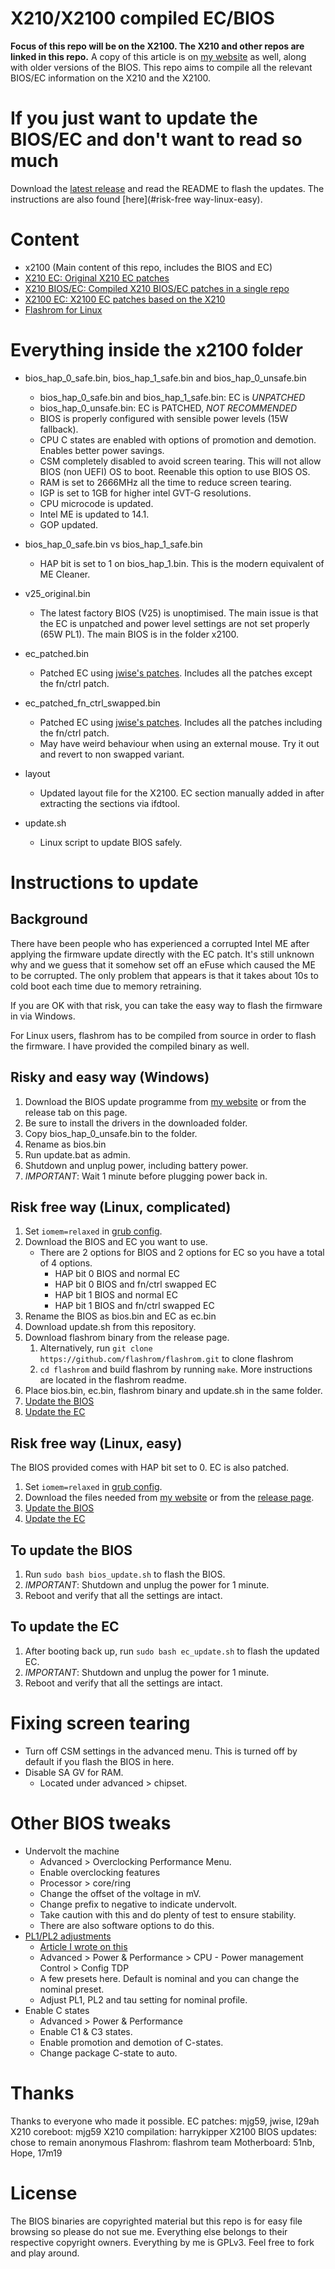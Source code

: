 # X210/X2100 compiled EC/BIOS
**Focus of this repo will be on the X2100. The X210 and other repos are linked in this repo.**
A copy of this article is on [my website](https://www.xyte.ch/support/51nb-x210-x2100-software-support/) as well, along with older versions of the BIOS.
This repo aims to compile all the relevant BIOS/EC information on the X210 and the X2100. 

# If you just want to update the BIOS/EC and don't want to read so much
Download the [latest release](https://github.com/xy-tech/X2100-BIOS-EC/releases) and read the README to flash the updates. The instructions are also found [here](#risk-free way-linux-easy).

# Content
* x2100 (Main content of this repo, includes the BIOS and EC)
* [X210 EC: Original X210 EC patches](https://github.com/l29ah/x210-ec)
* [X210 BIOS/EC: Compiled X210 BIOS/EC patches in a single repo](https://github.com/harrykipper/x210)
* [X2100 EC: X2100 EC patches based on the X210](https://github.com/jwise/x2100-ec)
* [Flashrom for Linux](https://flashrom.org/Flashrom)

# Everything inside the x2100 folder 
* bios_hap_0_safe.bin, bios_hap_1_safe.bin and bios_hap_0_unsafe.bin
	* bios_hap_0_safe.bin and bios_hap_1_safe.bin: EC is _UNPATCHED_
	* bios_hap_0_unsafe.bin: EC is PATCHED, _NOT RECOMMENDED_
	* BIOS is properly configured with sensible power levels (15W fallback).
	* CPU C states are enabled with options of promotion and demotion. Enables better power savings. 
	* CSM completely disabled to avoid screen tearing. This will not allow BIOS (non UEFI) OS to boot. Reenable this option to use BIOS OS.
	* RAM is set to 2666MHz all the time to reduce screen tearing.
	* IGP is set to 1GB for higher intel GVT-G resolutions.
	* CPU microcode is updated. 
	* Intel ME is updated to 14.1.
	* GOP updated.

* bios_hap_0_safe.bin vs bios_hap_1_safe.bin
	* HAP bit is set to 1 on bios_hap_1.bin. This is the modern equivalent of ME Cleaner. 

* v25_original.bin
	* The latest factory BIOS (V25) is unoptimised. The main issue is that the EC is unpatched and power level settings are not set properly (65W PL1). The main BIOS is in the folder x2100.

* ec_patched.bin
	* Patched EC using [jwise's patches](https://github.com/jwise/x2100-ec). Includes all the patches except the fn/ctrl patch.

* ec_patched_fn_ctrl_swapped.bin
	* Patched EC using [jwise's patches](https://github.com/jwise/x2100-ec). Includes all the patches including the fn/ctrl patch.
	* May have weird behaviour when using an external mouse. Try it out and revert to non swapped variant.

* layout
	* Updated layout file for the X2100. EC section manually added in after extracting the sections via ifdtool. 
	
* update.sh
	* Linux script to update BIOS safely.

# Instructions to update
## Background
There have been people who has experienced a corrupted Intel ME after applying the firmware update directly with the EC patch. It's still unknown why and we guess that it somehow set off an eFuse which caused the ME to be corrupted. The only problem that appears is that it takes about 10s to cold boot each time due to memory retraining.

If you are OK with that risk, you can take the easy way to flash the firmware in via Windows. 

For Linux users, flashrom has to be compiled from source in order to flash the firmware. I have provided the compiled binary as well.

## Risky and easy way (Windows)
1. Download the BIOS update programme from [my website](https://www.xyte.ch/support/51nb-x210-x2100-software-support/) or from the release tab on this page.
1. Be sure to install the drivers in the downloaded folder. 
1. Copy bios_hap_0_unsafe.bin to the folder.
1. Rename as bios.bin
1. Run update.bat as admin. 
1. Shutdown and unplug power, including battery power.
1. _IMPORTANT_: Wait 1 minute before plugging power back in.

## Risk free way (Linux, complicated)
1. Set `iomem=relaxed` in [grub config](https://askubuntu.com/questions/1120578/how-do-i-edit-grub-to-add-iomem-relaxed).  
1. Download the BIOS and EC you want to use. 
	* There are 2 options for BIOS and 2 options for EC so you have a total of 4 options.
		* HAP bit 0 BIOS and normal EC
		* HAP bit 0 BIOS and fn/ctrl swapped EC
		* HAP bit 1 BIOS and normal EC
		* HAP bit 1 BIOS and fn/ctrl swapped EC
1. Rename the BIOS as bios.bin and EC as ec.bin
1. Download update.sh from this repository.
1. Download flashrom binary from the release page.
	1. Alternatively, run `git clone https://github.com/flashrom/flashrom.git` to clone flashrom
	1. `cd flashrom` and build flashrom by running `make`. More instructions are located in the flashrom readme. 
1. Place bios.bin, ec.bin, flashrom binary and update.sh in the same folder.
1. [Update the BIOS](#to-update-the-bios)
1. [Update the EC](#to-update-the-ec)

## Risk free way (Linux, easy)
The BIOS provided comes with HAP bit set to 0. EC is also patched.
1. Set `iomem=relaxed` in [grub config](https://askubuntu.com/questions/1120578/how-do-i-edit-grub-to-add-iomem-relaxed).  
1. Download the files needed from [my website](https://www.xyte.ch/support/51nb-x210-x2100-software-support/) or from the [release page](https://github.com/xy-tech/X2100-BIOS-EC/releases).
1. [Update the BIOS](#to-update-the-bios)
1. [Update the EC](#to-update-the-ec)

## To update the BIOS
1. Run `sudo bash bios_update.sh` to flash the BIOS.
1. _IMPORTANT_: Shutdown and unplug the power for 1 minute. 
1. Reboot and verify that all the settings are intact. 

## To update the EC 
1. After booting back up, run `sudo bash ec_update.sh` to flash the updated EC. 
1. _IMPORTANT_: Shutdown and unplug the power for 1 minute. 
1. Reboot and verify that all the settings are intact. 

# Fixing screen tearing
* Turn off CSM settings in the advanced menu. This is turned off by default if you flash the BIOS in here.
* Disable SA GV for RAM. 
	* Located under advanced > chipset. 

# Other BIOS tweaks
* Undervolt the machine
	* Advanced > Overclocking Performance Menu. 
	* Enable overclocking features
	* Processor > core/ring 
	* Change the offset of the voltage in mV. 
	* Change prefix to negative to indicate undervolt. 
	* Take caution with this and do plenty of test to ensure stability.
	* There are also software options to do this. 
* [PL1/PL2 adjustments](https://www.anandtech.com/show/13544/why-intel-processors-draw-more-power-than-expected-tdp-turbo)
	* [Article I wrote on this](https://www.xyte.ch/2020/05/29/x2100-performance/)
	* Advanced > Power & Performance > CPU - Power management Control > Config TDP
	* A few presets here. Default is nominal and you can change the nominal preset.
	* Adjust PL1, PL2 and tau setting for nominal profile.
* Enable C states
	* Advanced > Power & Performance
	* Enable C1 & C3 states.
	* Enable promotion and demotion of C-states.
	* Change package C-state to auto.
	
# Thanks
Thanks to everyone who made it possible.
EC patches: mjg59, jwise, l29ah
X210 coreboot: mjg59
X210 compilation: harrykipper
X2100 BIOS updates: chose to remain anonymous
Flashrom: flashrom team
Motherboard: 51nb, Hope, 17m19

# License
The BIOS binaries are copyrighted material but this repo is for easy file browsing so please do not sue me. Everything else belongs to their respective copyright owners. Everything by me is GPLv3. Feel free to fork and play around. 
